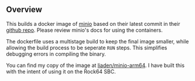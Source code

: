 ## Overview
This builds a docker image of [minio](https://minio.io) based on their latest commit in their [github repo](https://github.com/minio/minio). Please review minio's docs for using the containers.

The dockerfile uses a multistage build to keep the final image smaller, while allowing the build process to be seperate `RUN` steps. This simplifies debugging errors in compiling the binary.

You can find my copy of the image at [liaden/minio-arm64](https://hub.docker.com/r/liaden/minio-arm64/). I have built this with the intent of using it on the Rock64 SBC.
